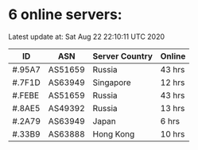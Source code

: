 # 6 online servers:

Latest update at: Sat Aug 22 22:10:11 UTC 2020

| ID | ASN | Server Country | Online |
| -- | --- | -------------- | ------ |
| #.95A7 | AS51659 | Russia | 43 hrs |
| #.7F1D | AS63949 | Singapore | 12 hrs |
| #.FEBE | AS51659 | Russia | 43 hrs |
| #.8AE5 | AS49392 | Russia | 13 hrs |
| #.2A79 | AS63949 | Japan | 6 hrs |
| #.33B9 | AS63888 | Hong Kong | 10 hrs |

